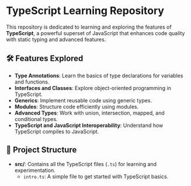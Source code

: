 # TypeScript Learning Repository

This repository is dedicated to learning and exploring the features of **TypeScript**, a powerful superset of JavaScript that enhances code quality with static typing and advanced features.

## 🛠️ Features Explored
- **Type Annotations**: Learn the basics of type declarations for variables and functions.
- **Interfaces and Classes**: Explore object-oriented programming in TypeScript.
- **Generics**: Implement reusable code using generic types.
- **Modules**: Structure code efficiently using modules.
- **Advanced Types**: Work with union, intersection, mapped, and conditional types.
- **TypeScript and JavaScript Interoperability**: Understand how TypeScript compiles to JavaScript.

## 📁 Project Structure
- **src/**: Contains all the TypeScript files (`.ts`) for learning and experimentation.
  - `intro.ts`: A simple file to get started with TypeScript basics.
